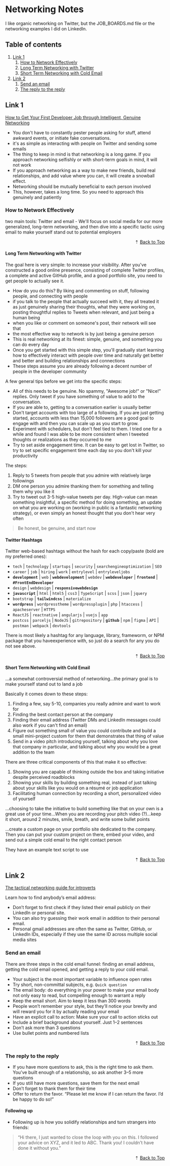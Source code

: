 # Networking Notes

I like organic networking on Twitter, but the JOB_BOARDS.md file or the networking examples I did on LinkedIn.

<div id="back-to-top"></div>

## Table of contents

1. [Link 1](#link-1)
   1. [How to Network Effectively](#how-to-network-effectively)
   1. [Long Term Networking with Twitter](#long-term-networking-with-twitter)
   1. [Short Term Networking with Cold Email](#short-term-networking-with-cold-email)
1. [Link 2](#link-2)
   1. [Send an email](#send-an-email)
   1. [The reply to the reply](#the-reply-to-the-reply)

## Link 1

[How to Get Your First Developer Job through Intelligent, Genuine Networking](https://www.freecodecamp.org/news/networking-for-aspiring-developers/)

- You don't have to constantly pester people asking for stuff, attend awkward events, or initiate fake conversations.
- it's as simple as interacting with people on Twitter and sending some emails
- The thing to keep in mind is that networking is a long game. If you approach networking selfishly or with short-term goals in mind, it will not work
- If you approach networking as a way to make new friends, build real relationships, and add value where you can, it will create a snowball effect.
- Networking should be mutually beneficial to each person involved
- This, however, takes a long time. So you need to approach this genuinely and patiently

### How to Network Effectively

two main tools: Twitter and email - We'll focus on social media for our more generalized, long-term networking, and then dive into a specific tactic using email to make yourself stand out to potential employers

<div align="right">&#8673; <a href="#back-to-top" title="Table of Contents">Back to Top</a></div>

#### Long Term Networking with Twitter

The goal here is very simple: to increase your visibility. After you've constructed a good online presence, consisting of complete Twitter profiles, a complete and active GitHub profile, and a good portfolio site, you need to get people to actually see it.

- How do you do this? By liking and commenting on stuff, following people, and connecting with people
- if you talk to the people that actually succeed with it, they all treated it as just genuinely sharing their thoughts, what they were working on, posting thoughtful replies to Tweets when relevant, and just being a human being
- when you like or comment on someone's post, their network will see that
- the most effective way to network is by just being a genuine person
- This is real networking at its finest: simple, genuine, and something you can do every day
- Once you get started with this simple step, you'll gradually start learning how to effectively interact with people over time and naturally get better and better and building relationships and connections
- These steps assume you are already following a decent number of people in the developer community

A few general tips before we get into the specific steps:

- All of this needs to be genuine. No spammy, "Awesome job!" or "Nice!" replies. Only tweet if you have something of value to add to the conversation.
- If you are able to, getting to a conversation earlier is usually better
- Don't target accounts with too large of a following. If you are just getting started, accounts with less than 15,000 followers are a good goal to engage with and then you can scale up as you start to grow.
- Experiment with schedulers, but don't feel tied to them. I tried one for a while and found I was able to be more consistent when I tweeted thoughts or realizations as they occurred to me
- Try to set aside engagement time. It can be easy to get lost in Twitter, so try to set specific engagement time each day so you don't kill your productivity

The steps:

1. Reply to 5 tweets from people that you admire with relatively large followings
1. DM one person you admire thanking them for something and telling them why you like it
1. Try to tweet out 3-5 high-value tweets per day. High-value can mean something insightful, a specific method for doing something, an update on what you are working on (working in public is a fantastic networking strategy), or even simply an honest thought that you don't hear very often

> Be honest, be genuine, and start now

#### Twitter Hashtags

Twitter web-based hashtags without the hash for each copy/paste (bold are my preferred ones):

- `tech` | `technology` | `startups` | `security` | `searchengineoptimization` | `SEO`
- `career` | `job` | `hiring` | `work` | `entrylevel` | `entryleveljobs`
- **`development`** | `web` | **`webdevelopment`** | `webdev` | **`webdeveloper`** | **`frontend`** | **`#FrontEndDeveloper`**
- `design` | `webdesign` | **`responsivewebdesign`**
- **`javascript`** | `html` | `html5` | `css3` | `TypeScript` | `scss` | `json` | `jquery`
- `bootstrap` | **`tailwindcss`** | `materialize`
- **`wordpress`** | `wordpresstheme` | `wordpressplugin` | `php` | `htaccess` | `apacheserver` | `HTTPS`
- `ReactJS` | `reactnative` | `angularjs` | `vuejs` | `app`
- `postcss` | `parceljs` | `NodeJS` | `gitrepository` | **`github`** | `npm` | `figma` | `API` | `postman` | `webpack` | `devtools`

There is most likely a hashtag for any language, library, frameworm, or NPM package that you haveexperience with, so just do a search for any you do not see above.

<div align="right">&#8673; <a href="#back-to-top" title="Table of Contents">Back to Top</a></div>

#### Short Term Networking with Cold Email

...a somewhat controversial method of networking...the primary goal is to make yourself stand out to land a job

Basically it comes down to these steps:

1. Finding a few, say 5-10, companies you really admire and want to work for
1. Finding the best contact person at the company
1. Finding their email address (Twitter DMs and LinkedIn messages could also work if you can't find an email)
1. Figure out something small of value you could contribute and build a small mini-project custom for them that demonstrates that thing of value
1. Send in a video pitch introducing yourself, talking about why you love that company in particular, and talking about why you would be a great addition to the team

There are three critical components of this that make it so effective:

1. Showing you are capable of thinking outside the box and taking initiative despite perceived roadblocks
1. Showing your skills by building something real, instead of just talking about your skills like you would on a résumé or job application
1. Facilitating human connection by recording a short, personalized video of yourself

...choosing to take the initiative to build something like that on your own is a great use of your time...When you are recording your pitch video (?)...keep it short, around 2 minutes, smile, breath, and write some bullet points

...create a custom page on your portfolio site dedicated to the company. Then you can put your custom project on there, embed your video, and send out a simple cold email to the right contact person

They have an example text script to use

<div align="right">&#8673; <a href="#back-to-top" title="Table of Contents">Back to Top</a></div>

## Link 2

[The tactical networking guide for introverts](https://www.freecodecamp.org/news/the-tactical-networking-guide-for-introverts-aadd93b09849/)

Learn how to find anybody’s email address:

- Don’t forget to first check if they listed their email publicly on their LinkedIn or personal site.
- You can also try guessing their work email in addition to their personal email.
- Personal gmail addresses are often the same as Twitter, GitHub, or LinkedIn IDs, especially if they use the same ID across multiple social media sites

### Send an email

There are three steps in the cold email funnel: finding an email address, getting the cold email opened, and getting a reply to your cold email.

- Your subject is the most important variable to influence open rates
- Try short, non-committal subjects, e.g. `Quick question`
- The email body: do everything in your power to make your email body not only easy to read, but compelling enough to warrant a reply
- Keep the email short. Aim to keep it less than 300 words
- People won’t remember your style, but they’ll notice your brevity and will reward you for it by actually reading your email
- Have an explicit call to action: Make sure your call to action sticks out
- Include a brief background about yourself. Just 1–2 sentences
- Don’t ask more than 3 questions
- Use bullet points and numbered lists

<div align="right">&#8673; <a href="#back-to-top" title="Table of Contents">Back to Top</a></div>

### The reply to the reply

- If you have more questions to ask, this is the right time to ask them. You’ve built enough of a relationship, so ask another 3–5 more questions
- If you still have more questions, save them for the next email
- Don’t forget to thank them for their time
- Offer to return the favor. “Please let me know if I can return the favor. I’d be happy to do so!”

#### Following up

- Following up is how you solidify relationships and turn strangers into friends:

> “Hi there, I just wanted to close the loop with you on this. I followed your advice on XYZ, and it led to ABC. Thank you! I couldn’t have done it without you.”

<div align="right">&#8673; <a href="#back-to-top" title="Table of Contents">Back to Top</a></div>
